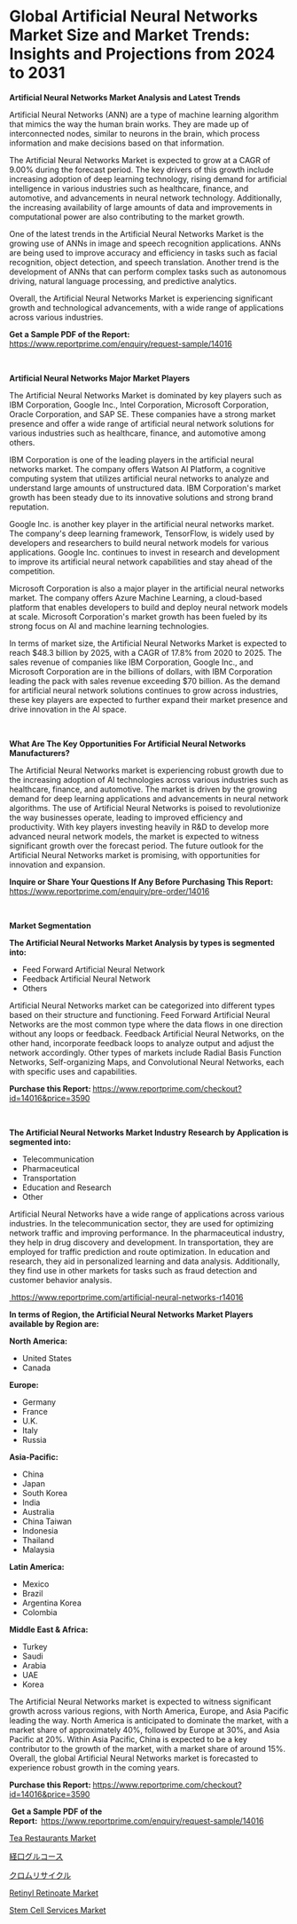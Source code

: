 <p><h1>Global Artificial Neural Networks Market Size and Market Trends: Insights and Projections from 2024 to 2031</h1></p><p><strong>Artificial Neural Networks Market Analysis and Latest Trends</strong></p>
<p><p>Artificial Neural Networks (ANN) are a type of machine learning algorithm that mimics the way the human brain works. They are made up of interconnected nodes, similar to neurons in the brain, which process information and make decisions based on that information.</p><p>The Artificial Neural Networks Market is expected to grow at a CAGR of 9.00% during the forecast period. The key drivers of this growth include increasing adoption of deep learning technology, rising demand for artificial intelligence in various industries such as healthcare, finance, and automotive, and advancements in neural network technology. Additionally, the increasing availability of large amounts of data and improvements in computational power are also contributing to the market growth.</p><p>One of the latest trends in the Artificial Neural Networks Market is the growing use of ANNs in image and speech recognition applications. ANNs are being used to improve accuracy and efficiency in tasks such as facial recognition, object detection, and speech translation. Another trend is the development of ANNs that can perform complex tasks such as autonomous driving, natural language processing, and predictive analytics.</p><p>Overall, the Artificial Neural Networks Market is experiencing significant growth and technological advancements, with a wide range of applications across various industries.</p></p>
<p><strong>Get a Sample PDF of the Report:&nbsp;</strong> <a href="https://www.reportprime.com/enquiry/request-sample/14016">https://www.reportprime.com/enquiry/request-sample/14016</a></p>
<p>&nbsp;</p>
<p><strong>Artificial Neural Networks Major Market Players</strong></p>
<p><p>The Artificial Neural Networks Market is dominated by key players such as IBM Corporation, Google Inc., Intel Corporation, Microsoft Corporation, Oracle Corporation, and SAP SE. These companies have a strong market presence and offer a wide range of artificial neural network solutions for various industries such as healthcare, finance, and automotive among others.</p><p>IBM Corporation is one of the leading players in the artificial neural networks market. The company offers Watson AI Platform, a cognitive computing system that utilizes artificial neural networks to analyze and understand large amounts of unstructured data. IBM Corporation's market growth has been steady due to its innovative solutions and strong brand reputation.</p><p>Google Inc. is another key player in the artificial neural networks market. The company's deep learning framework, TensorFlow, is widely used by developers and researchers to build neural network models for various applications. Google Inc. continues to invest in research and development to improve its artificial neural network capabilities and stay ahead of the competition.</p><p>Microsoft Corporation is also a major player in the artificial neural networks market. The company offers Azure Machine Learning, a cloud-based platform that enables developers to build and deploy neural network models at scale. Microsoft Corporation's market growth has been fueled by its strong focus on AI and machine learning technologies.</p><p>In terms of market size, the Artificial Neural Networks Market is expected to reach $48.3 billion by 2025, with a CAGR of 17.8% from 2020 to 2025. The sales revenue of companies like IBM Corporation, Google Inc., and Microsoft Corporation are in the billions of dollars, with IBM Corporation leading the pack with sales revenue exceeding $70 billion. As the demand for artificial neural network solutions continues to grow across industries, these key players are expected to further expand their market presence and drive innovation in the AI space.</p></p>
<p>&nbsp;</p>
<p><strong>What Are The Key Opportunities For Artificial Neural Networks Manufacturers?</strong></p>
<p><p>The Artificial Neural Networks market is experiencing robust growth due to the increasing adoption of AI technologies across various industries such as healthcare, finance, and automotive. The market is driven by the growing demand for deep learning applications and advancements in neural network algorithms. The use of Artificial Neural Networks is poised to revolutionize the way businesses operate, leading to improved efficiency and productivity. With key players investing heavily in R&D to develop more advanced neural network models, the market is expected to witness significant growth over the forecast period. The future outlook for the Artificial Neural Networks market is promising, with opportunities for innovation and expansion.</p></p>
<p><strong>Inquire or Share Your Questions If Any Before Purchasing This Report:</strong> <a href="https://www.reportprime.com/enquiry/pre-order/14016">https://www.reportprime.com/enquiry/pre-order/14016</a></p>
<p>&nbsp;</p>
<p><strong>Market Segmentation</strong></p>
<p><strong>The Artificial Neural Networks Market Analysis by types is segmented into:</strong></p>
<p><ul><li>Feed Forward Artificial Neural Network</li><li>Feedback Artificial Neural Network</li><li>Others</li></ul></p>
<p><p>Artificial Neural Networks market can be categorized into different types based on their structure and functioning. Feed Forward Artificial Neural Networks are the most common type where the data flows in one direction without any loops or feedback. Feedback Artificial Neural Networks, on the other hand, incorporate feedback loops to analyze output and adjust the network accordingly. Other types of markets include Radial Basis Function Networks, Self-organizing Maps, and Convolutional Neural Networks, each with specific uses and capabilities.</p></p>
<p><strong>Purchase this Report:&nbsp;</strong><a href="https://www.reportprime.com/checkout?id=14016&price=3590">https://www.reportprime.com/checkout?id=14016&price=3590</a></p>
<p>&nbsp;</p>
<p><strong>The Artificial Neural Networks Market Industry Research by Application is segmented into:</strong></p>
<p><ul><li>Telecommunication</li><li>Pharmaceutical</li><li>Transportation</li><li>Education and Research</li><li>Other</li></ul></p>
<p><p>Artificial Neural Networks have a wide range of applications across various industries. In the telecommunication sector, they are used for optimizing network traffic and improving performance. In the pharmaceutical industry, they help in drug discovery and development. In transportation, they are employed for traffic prediction and route optimization. In education and research, they aid in personalized learning and data analysis. Additionally, they find use in other markets for tasks such as fraud detection and customer behavior analysis.</p></p>
<p><a href="https://www.reportprime.com/artificial-neural-networks-r14016">&nbsp;https://www.reportprime.com/artificial-neural-networks-r14016</a></p>
<p><strong>In terms of Region, the Artificial Neural Networks Market Players available by Region are:</strong></p>
<p>
    <p> <strong> North America: </strong>
        <ul>
            <li>United States</li>
            <li>Canada</li>
        </ul>
        </p> 
    <p> <strong> Europe: </strong>
        <ul>
            <li>Germany</li>
            <li>France</li>
            <li>U.K.</li>
            <li>Italy</li>
            <li>Russia</li>
        </ul>
        </p> 
    <p> <strong> Asia-Pacific: </strong>
        <ul>
            <li>China</li>
            <li>Japan</li>
            <li>South Korea</li>
            <li>India</li>
            <li>Australia</li>
            <li>China Taiwan</li>
            <li>Indonesia</li>
            <li>Thailand</li>
            <li>Malaysia</li>
        </ul>
        </p> 
    <p> <strong> Latin America: </strong>
        <ul>
            <li>Mexico</li>
            <li>Brazil</li>
            <li>Argentina Korea</li>
            <li>Colombia</li>
        </ul>
        </p> 
    <p> <strong> Middle East & Africa: </strong>
        <ul>
            <li>Turkey</li>
            <li>Saudi</li>
            <li>Arabia</li>
            <li>UAE</li>
            <li>Korea</li>
        </ul>
    </p>
    </p>
<p><p>The Artificial Neural Networks market is expected to witness significant growth across various regions, with North America, Europe, and Asia Pacific leading the way. North America is anticipated to dominate the market, with a market share of approximately 40%, followed by Europe at 30%, and Asia Pacific at 20%. Within Asia Pacific, China is expected to be a key contributor to the growth of the market, with a market share of around 15%. Overall, the global Artificial Neural Networks market is forecasted to experience robust growth in the coming years.</p></p>
<p><strong>Purchase this Report: </strong><a href="https://www.reportprime.com/checkout?id=14016&price=3590">https://www.reportprime.com/checkout?id=14016&price=3590</a></p>
<p>&nbsp;<strong>Get a Sample PDF of the Report:&nbsp;&nbsp;</strong><a href="https://www.reportprime.com/enquiry/request-sample/14016">https://www.reportprime.com/enquiry/request-sample/14016</a></p>
<p><strong></strong></p>
<p><p><a href="https://github.com/brentleyjimmiealvaradoz4l1rea/Market-Research-Report-List-2/blob/main/tea-restaurants-market.md">Tea Restaurants Market</a></p><p><a href="https://github.com/qwpelcjko9242629/Market-Research-Report-List-1/blob/main/771957724969.md">経口グルコース</a></p><p><a href="https://github.com/gfggqjbfys368009/Market-Research-Report-List-1/blob/main/334637024970.md">クロムリサイクル</a></p><p><a href="https://issuu.com/reportprime-2/docs/retinyl-retinoate-market-size-2030.pptx">Retinyl Retinoate Market</a></p><p><a href="https://github.com/Angelnienowdseej3e45z3p8c/Market-Research-Report-List-2/blob/main/stem-cell-services-market.md">Stem Cell Services Market</a></p></p>